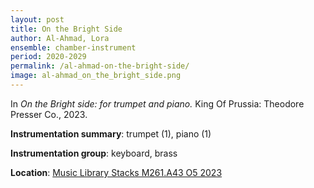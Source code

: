 ```yaml
---
layout: post
title: On the Bright Side
author: Al-Ahmad, Lora 
ensemble: chamber-instrument
period: 2020-2029
permalink: /al-ahmad-on-the-bright-side/
image: al-ahmad_on_the_bright_side.png
---
```


In *On the Bright side: for trumpet and piano.* King Of Prussia: Theodore Presser Co., 2023.

**Instrumentation summary**: trumpet (1), piano (1)

**Instrumentation group**: keyboard, brass

**Location**: <a href="https://tufts.primo.exlibrisgroup.com/permalink/01TUN_INST/1kc9gia/alma991019011582003851" target="_blank">Music Library Stacks M261.A43 O5 2023</a>